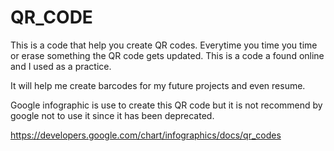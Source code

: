 # QR_CODE


This is a code that help you create QR codes. Everytime you time you time or erase something the QR code gets updated. This is a code a found online and I used as a practice.


It will help me create barcodes for my future projects and even resume. 


Google infographic is use to create this QR code but it is not recommend by google not to use it since it has been deprecated.


https://developers.google.com/chart/infographics/docs/qr_codes


